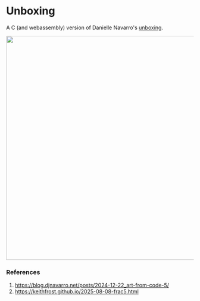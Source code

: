 # Unboxing

A C (and webassembly) version of Danielle Navarro's [unboxing](https://blog.djnavarro.net/posts/2024-12-22_art-from-code-5/).

<img src="imgs/fractal.png" width="600px"/>

### References

1. https://blog.djnavarro.net/posts/2024-12-22_art-from-code-5/
2. https://keithfrost.github.io/2025-08-08-frac5.html


